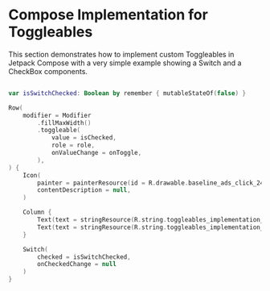 # Compose Implementation for Toggleables

This section demonstrates how to implement custom Toggleables in Jetpack Compose with a very simple example showing a Switch and a CheckBox components.
```kotlin

var isSwitchChecked: Boolean by remember { mutableStateOf(false) }

Row(
    modifier = Modifier
        .fillMaxWidth()
        .toggleable(
            value = isChecked,
            role = role,
            onValueChange = onToggle,
        ),
) {
    Icon(
        painter = painterResource(id = R.drawable.baseline_ads_click_24),
        contentDescription = null,
    )

    Column {
        Text(text = stringResource(R.string.toggleables_implementation_custom_title), fontSize = 18.sp, color = Color.Black)
        Text(text = stringResource(R.string.toggleables_implementation_custom_subtitle), fontSize = 14.sp, color = Color.Gray)
    }

    Switch(
        checked = isSwitchChecked,
        onCheckedChange = null
    )
}
```